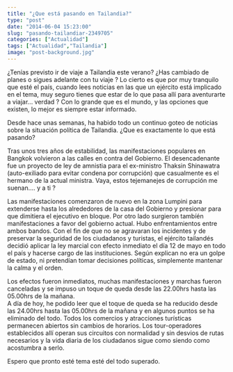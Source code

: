 ```yaml
---
title: "¿Que está pasando en Tailandia?"
type: "post"
date: "2014-06-04 15:23:00"
slug: "pasando-tailandiar-2349705"
categories: ["Actualidad"]
tags: ["Actualidad","Tailandia"]
image: "post-background.jpg"
---
```


 ¿Tenías previsto ir de viaje a Tailandia este verano? ¿Has cambiado de planes o sigues adelante con tu viaje ? Lo cierto es que por muy tranquilo que esté el país, cuando lees noticias en las que un ejército está implicado en el tema, muy seguro tienes que estar de lo que pasa allí para aventurarte a viajar... verdad ? Con lo grande que es el mundo, y las opciones que existen, lo mejor es siempre estar informado.

 Desde hace unas semanas, ha habido todo un continuo goteo de noticias sobre la situación política de Tailandia. ¿Que es exactamente lo que está pasando?

 Tras unos tres años de estabilidad, las manifestaciones populares en Bangkok volvieron a las calles en contra del Gobierno. El desencadenante fue un proyecto de ley de amnistia para el ex-ministro Thaksin Shinawatra (auto-exiliado para evitar condena por corrupción) que casualmente es el hermano de la actual ministra. Vaya, estos tejemanejes de corrupción me suenan.... y a ti ?

 Las manifestaciones comenzaron de nuevo en la zona Lumpini para extenderse hasta los alrededores de la casa del Gobierno y presionar para que dimitiera el ejecutivo en bloque. Por otro lado surgieron tambíén manifestaciones a favor del gobierno actual. Hubo enfrentamientos entre ambos bandos. Con el fin de que no se agravaran los incidentes y de preservar la seguridad de los ciudadanos y turistas, el ejército tailandés decidió aplicar la ley marcial con efecto inmediato el día 12 de mayo en todo el país y hacerse cargo de las instituciones. Según explican no era un golpe de estado, ni pretendían tomar decisiones políticas, simplemente mantenar la calma y el orden.

 Los efectos fueron inmediatos, muchas manifestaciones y marchas fueron canceladas y se impuso un toque de queda desde las 22.00hrs hasta las 05.00hrs de la mañana.  
 A día de hoy, he podido leer que el toque de queda se ha reducido desde las 24.00hrs hasta las 05.00hrs de la mañana y en algunos puntos se ha eliminado del todo. Todos los comercios y atracciones turísticas permanecen abiertos sin cambios de horarios. Los tour-operadores establecidos allí operan sus circuitos con normalidad y sin desvios de rutas necesarios y la vida diaria de los ciudadanos sigue como siendo como acostumbra a serlo.

 Espero que pronto esté tema esté del todo superado.